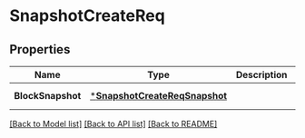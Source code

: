 # SnapshotCreateReq

## Properties
Name | Type | Description | Notes
------------ | ------------- | ------------- | -------------
**BlockSnapshot** | [***SnapshotCreateReqSnapshot**](SnapshotCreateReq_Snapshot.md) |  | [default to null]

[[Back to Model list]](../README.md#documentation-for-models) [[Back to API list]](../README.md#documentation-for-api-endpoints) [[Back to README]](../README.md)


